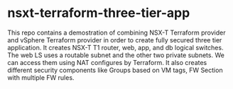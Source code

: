 # nsxt-terraform-three-tier-app

This repo contains a demostration of combining NSX-T Terraform provider and vSphere Terraform provider in order to create fully secured three tier application.
It creates NSX-T T1 router, web, app, and db logical switches. The web LS uses a routable subnet and the other two private subnets. We can access them using NAT configures by Terraform.
It also creates different security components like Groups based on VM tags, FW Section with multiple FW rules.